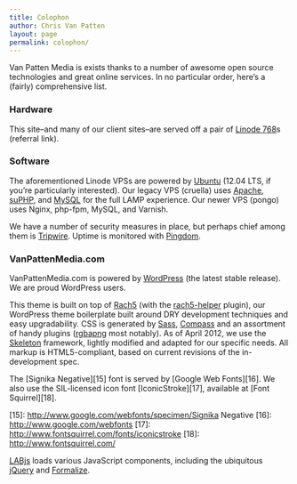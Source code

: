 ```yaml
---
title: Colophon
author: Chris Van Patten
layout: page
permalink: colophon/
---
```


Van Patten Media is exists thanks to a number of awesome open source technologies and great online services. In no particular order, here’s a (fairly) comprehensive list.

### Hardware

This site–and many of our client sites–are served off a pair of [Linode 768][1]s (referral link).

 [1]: http://www.linode.com/?r=a2aaee5d92af5295a5b13764a5a69a166e7fc7e2

### Software

The aforementioned Linode VPSs are powered by [Ubuntu][2] (12.04 LTS, if you’re particularly interested). Our legacy VPS (cruella) uses [Apache][3], [suPHP][4], and [MySQL][5] for the full LAMP experience. Our newer VPS (pongo) uses Nginx, php-fpm, MySQL, and Varnish.

 [2]: http://www.ubuntu.com/
 [3]: http://www.apache.org/
 [4]: http://www.suphp.org/Home.html
 [5]: http://www.mysql.com/

We have a number of security measures in place, but perhaps chief among them is [Tripwire][6]. Uptime is monitored with [Pingdom][7].

 [6]: http://sourceforge.net/projects/tripwire/
 [7]: http://www.pingdom.com/

### VanPattenMedia.com

VanPattenMedia.com is powered by [WordPress][8] (the latest stable release). We are proud WordPress users.

 [8]: http://www.wordpress.org/

This theme is built on top of [Rach5][9] (with the [rach5-helper][10] plugin), our WordPress theme boilerplate built around DRY development techniques and easy upgradability. CSS is generated by [Sass][11], [Compass][12] and an assortment of handy plugins ([rgbapng][13] most notably). As of April 2012, we use the [Skeleton][14] framework, lightly modified and adapted for our specific needs. All markup is HTML5-compliant, based on current revisions of the in-development spec.

 [9]: https://github.com/vanpattenmedia/rach5
 [10]: https://github.com/vanpattenmedia/rach5-helper
 [11]: http://www.sass-lang.com/
 [12]: http://www.compass-style.org/
 [13]: https://github.com/aaronrussell/compass-rgbapng
 [14]: http://www.getskeleton.com/

The [Signika Negative][15] font is served by [Google Web Fonts][16]. We also use the SIL-licensed icon font [IconicStroke][17], available at [Font Squirrel][18].

 [15]: http://www.google.com/webfonts/specimen/Signika Negative
 [16]: http://www.google.com/webfonts
 [17]: http://www.fontsquirrel.com/fonts/iconicstroke
 [18]: http://www.fontsquirrel.com/

[LABjs][19] loads various JavaScript components, including the ubiquitous [jQuery][20] and [Formalize][21].

 [19]: http://www.labjs.com
 [20]: http://jquery.com/
 [21]: http://www.formalize.me/
